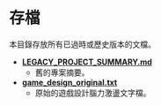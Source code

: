 # 存檔

本目錄存放所有已過時或歷史版本的文檔。

*   **[LEGACY_PROJECT_SUMMARY.md](./LEGACY_PROJECT_SUMMARY.md)**
    *   舊的專案摘要。
*   **[game_design_original.txt](./game_design_original.txt)**
    *   原始的遊戲設計腦力激盪文字檔。
